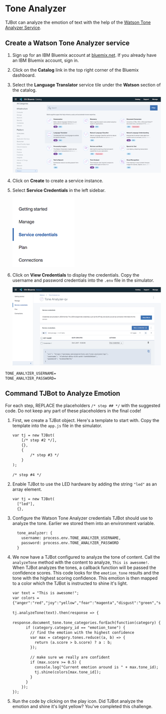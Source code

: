 # Tone Analyzer

TJBot can analyze the emotion of text with the help of the [Watson Tone Analyzer Service](https://ibm.biz/catalog-tone-analyzer).

## Create a Watson Tone Analyzer service

1. Sign up for an IBM Bluemix account at [bluemix.net](https://bluemix.net). If you already have an IBM Bluemix account, sign in.

2. Click on the __Catalog__ link in the top right corner of the Bluemix dashboard.

3. Select the __Language Translator__ service tile under the __Watson__ section of the catalog.

	![](assets/catalog-lt.png)

4. Click on __Create__ to create a service instance.	
5. Select __Service Credentials__ in the left sidebar.

	![](assets/sidebar-lt.png)
	
6. Click on __View Credentials__ to display the credentials. Copy the username and password credentials into the `.env` file in the simulator.

	![](assets/servicecredentials-ta.png)
	
```
TONE_ANALYZER_USERNAME=
TONE_ANALYZER_PASSWORD=
```

## Command TJBot to Analyze Emotion

For each step, REPLACE the placeholders `/* step ## */` with the suggested code. Do not keep any part of these placeholders in the final code! 
	
1. First, we create a TJBot object. Here's a template to start with. Copy the template into the `app.js` file in the simulator. 

	```
	var tj = new TJBot(
		[/* step #2 */], 
		{}, 
		{
			/* step #3 */
		}
	);
	
	/* step #4 */
	```
		
1. Enable TJBot to use the LED hardware by adding the string `"led"` as an array element.
	
	```
	var tj = new TJBot(
	  ["led"], 
	  {},
	```
			
1. Configure the Watson Tone Analyzer credentials TJBot should use to analyze the tone. Earlier we stored them into an environment variable. 

	```
	  tone_analyzer: {
	    username: process.env.TONE_ANALYZER_USERNAME,
	    password: process.env.TONE_ANALYZER_PASSWORD
	  }
	```
	
1. We now have a TJBot configured to analyze the tone of content. Call the `analyzeTone` method with the content to analyze, `This is awesome!`. When TJBot analyzes the tones, a callback function will be passed the confidence scores. This code looks for the `emotion_tone` results and the tone with the highest scoring confidence. This emotion is then mapped to a color which the TJBot is instructed to shine it's light.
  
	```
	var text = "This is awesome!";
	var colors = {"anger":"red","joy":"yellow","fear":"magenta","disgust":"green","sadness":"blue"};
	
	tj.analyzeTone(text).then(response => {
		response.document_tone.tone_categories.forEach(function(category) {
	      if (category.category_id == "emotion_tone") {
	        // find the emotion with the highest confidence
	        var max = category.tones.reduce((a, b) => {
	          return (a.score > b.score) ? a : b;
	        });
	
	        // make sure we really are confident
	        if (max.score >= 0.5) {
	          console.log("Current emotion around is " + max.tone_id);
	          tj.shine(colors[max.tone_id]);
	        }
	      }
		});
	});	
	```
	
1. Run the code by clicking on the play icon. Did TJBot analyze the emotion and shine it's light yellow? You've completed this challenge.